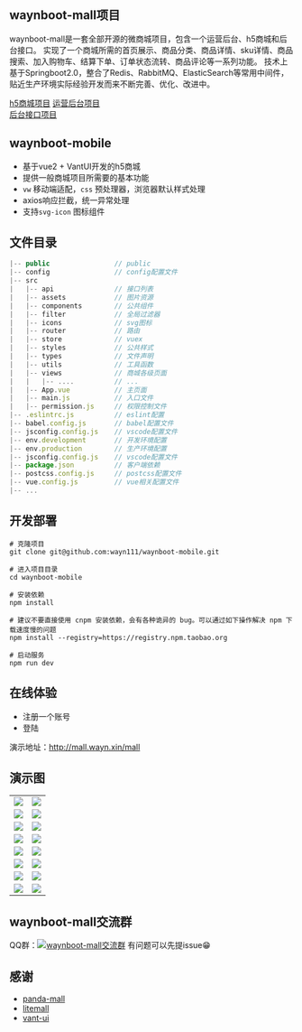 ## waynboot-mall项目

waynboot-mall是一套全部开源的微商城项目，包含一个运营后台、h5商城和后台接口。
实现了一个商城所需的首页展示、商品分类、商品详情、sku详情、商品搜索、加入购物车、结算下单、订单状态流转、商品评论等一系列功能。
技术上基于Springboot2.0，整合了Redis、RabbitMQ、ElasticSearch等常用中间件，
贴近生产环境实际经验开发而来不断完善、优化、改进中。

[h5商城项目](https://github.com/wayn111/waynboot-mobile)
[运营后台项目](https://github.com/wayn111/waynboot-admin)  
[后台接口项目](https://github.com/wayn111/waynboot-mall)  

## waynboot-mobile

* 基于vue2 + VantUI开发的h5商城
* 提供一般商城项目所需要的基本功能
* `vw` 移动端适配，`css` 预处理器，浏览器默认样式处理
* axios响应拦截，统一异常处理
* 支持`svg-icon` 图标组件

## 文件目录
```javascript
|-- public                // public
|-- config                // config配置文件
|-- src
|   |-- api               // 接口列表
|   |-- assets            // 图片资源
|   |-- components        // 公共组件
|   |-- filter            // 全局过滤器
|   |-- icons             // svg图标
|   |-- router            // 路由
|   |-- store             // vuex
|   |-- styles            // 公共样式
|   |-- types             // 文件声明
|   |-- utils             // 工具函数
|   |-- views             // 商城各级页面
|   |   |-- ....          // ...
|   |-- App.vue           // 主页面
|   |-- main.js           // 入口文件
|   |-- permission.js     // 权限控制文件
|-- .eslintrc.js          // eslint配置
|-- babel.config.js       // babel配置文件
|-- jsconfig.config.js    // vscode配置文件
|-- env.development       // 开发环境配置
|-- env.production        // 生产环境配置
|-- jsconfig.config.js    // vscode配置文件
|-- package.json          // 客户端依赖
|-- postcss.config.js     // postcss配置文件
|-- vue.config.js         // vue相关配置文件
|-- ...
```

## 开发部署
```
# 克隆项目
git clone git@github.com:wayn111/waynboot-mobile.git

# 进入项目目录
cd waynboot-mobile

# 安装依赖
npm install

# 建议不要直接使用 cnpm 安装依赖，会有各种诡异的 bug。可以通过如下操作解决 npm 下载速度慢的问题
npm install --registry=https://registry.npm.taobao.org

# 启动服务
npm run dev
```

## 在线体验

- 注册一个账号
- 登陆

演示地址：http://mall.wayn.xin/mall

## 演示图

<table>
    <tr>
        <td><img src="https://oscimg.oschina.net/oscnet/up-747e6a1f87aec9b4def2fcfea35c31be89e.png"/></td>
        <td><img src="https://oscimg.oschina.net/oscnet/up-a7b38a69ee8c09664f418144e4fbd494b7a.png"/></td>
    </tr>
    <tr>
        <td><img src="https://oscimg.oschina.net/oscnet/up-b2c9a914706af384815f686dfad9421cb45.png"/></td>
        <td><img src="https://oscimg.oschina.net/oscnet/up-f20a1e9e524b6edc117a10bd473179800a2.png"/></td>
    </tr>
    <tr>
        <td><img src="https://oscimg.oschina.net/oscnet/up-46798559cd1c1c835bbb33ea7cad43e303b.png"/></td>
        <td><img src="https://oscimg.oschina.net/oscnet/up-65739b9ba4fbf5b3e7f6995b6fd789e560a.png"/></td>
    </tr>
    <tr>
        <td><img src="https://oscimg.oschina.net/oscnet/up-aa2db733e6bb8f69eca266ab80fbe5d47ed.png"/></td>
        <td><img src="https://oscimg.oschina.net/oscnet/up-9543fd81e990293ff0dfb271d4fc8c649aa.png"/></td>
    </tr>
    <tr>
        <td><img src="https://oscimg.oschina.net/oscnet/up-f8091881053964d500ae470454acd5d318b.png"/></td>
        <td><img src="https://oscimg.oschina.net/oscnet/up-96cfec4abf17eadda150babd7e1ad6ef656.png"/></td>
    </tr>
    <tr>
        <td><img src="https://oscimg.oschina.net/oscnet/up-b9adf7939b993c9665e998e4dbc1e6780ce.png"/></td>
        <td><img src="https://oscimg.oschina.net/oscnet/up-47d4dd70dd9a848e39e8578e9a2f5a09619.png"/></td>
    </tr>
    <tr>
        <td><img src="https://oscimg.oschina.net/oscnet/up-6a9d0719f9263522e017240e08154a4d670.png"/></td>
        <td><img src="https://oscimg.oschina.net/oscnet/up-989f6f1fb0a67abeb1f767516a4e6f55c66.png"/></td>
    </tr>
    <tr>
        <td><img src="https://oscimg.oschina.net/oscnet/up-d4b26026685d15d1af529fdbdb176bf651f.png"/></td>
        <td><img src="https://oscimg.oschina.net/oscnet/up-9460edfa3630e955643ff370d0979e7ab36.png"/></td>
    </tr>
</table>


## waynboot-mall交流群

QQ群：<a target="_blank" href="https://qm.qq.com/cgi-bin/qm/qr?k=Mvf4HO4EhdXlfh0OLIq5I8wDIjRj6DlT&jump_from=webapi"><img border="0" src="https://pub.idqqimg.com/wpa/images/group.png" alt="waynboot-mall交流群" title="waynboot-mall交流群"></a>
有问题可以先提issue😁

## 感谢

- [panda-mall](https://github.com/Ewall1106/vue-h5-template)
- [litemall](https://github.com/linlinjava/litemall)
- [vant-ui](https://github.com/youzan/vant)
